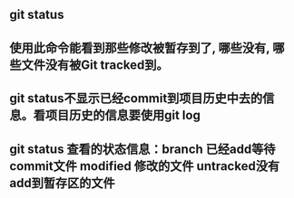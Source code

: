 ##  git status
##  使用此命令能看到那些修改被暂存到了, 哪些没有, 哪些文件没有被Git tracked到。
##  git status不显示已经commit到项目历史中去的信息。看项目历史的信息要使用git log
##  git status 查看的状态信息：branch 已经add等待commit文件 modified 修改的文件 untracked没有add到暂存区的文件
